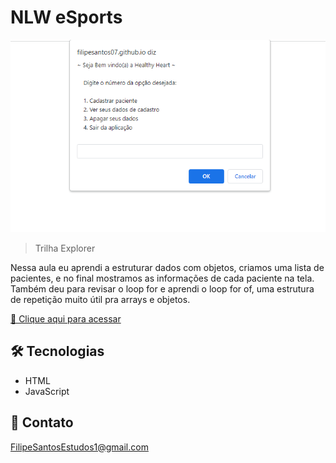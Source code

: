 # NLW eSports 

![preview](./.github/preview.png)

> Trilha Explorer

Nessa aula eu aprendi a estruturar dados com objetos, criamos uma lista de pacientes, e no final mostramos as informações de cada paciente na tela. Também deu para revisar o loop for e aprendi o loop for of, uma estrutura de repetição muito útil pra arrays e objetos.

[🔗 Clique aqui para acessar](https://filipesantos07.github.io/NLW-projeto-da-rocketseat/)

## 🛠️ Tecnologias

- HTML
- JavaScript

## 💛 Contato

FilipeSantosEstudos1@gmail.com